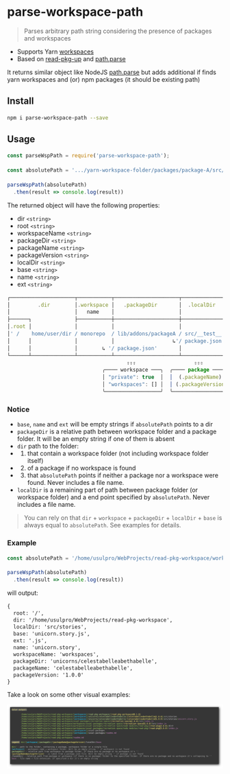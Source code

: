 # parse-workspace-path
> Parses arbitrary path string considering the presence of packages and workspaces

- Supports Yarn [workspaces](https://yarnpkg.com/en/docs/workspaces)
- Based on [read-pkg-up](https://www.npmjs.com/package/read-pkg-up) and [path.parse](https://nodejs.org/dist/latest-v9.x/docs/api/path.html#path_path_parse_path)

It returns similar object like NodeJS [path.parse](https://nodejs.org/dist/latest-v9.x/docs/api/path.html#path_path_parse_path) but adds additional if finds yarn workspaces and (or) npm packages (it should be existing path)

## Install

```sh
npm i parse-workspace-path --save
```

## Usage

```js
const parseWspPath = require('parse-workspace-path');

const absolutePath = '.../yarn-workspace-folder/packages/package-A/src/...';

parseWspPath(absolutePath)
  .then(result => console.log(result))

```
The returned object will have the following properties:

- dir `<string>`
- root `<string>`
- workspaceName `<string>`
- packageDir `<string>`
- packageName `<string>`
- packageVersion `<string>`
- localDir `<string>`
- base `<string>`
- name `<string>`
- ext `<string>`

```js
┌─────────────────────┬───────────┬─────────────────────┬──────────────┬────────────┐
│         .dir        │.workspace │   .packageDir       │  .localDir   │   .base    │
│                     │   name    │                     │              │            │
├──────┐              ├───────────┼─────────────────────┼──────────────┼──────┬─────┤
│.root │              │           │                     │              │.name │.ext │
│' /    home/user/dir / monorepo  / lib/addons/packageA / src/__test__ / file  .txt'│
│      │              │           │                   ↳'/ package.json'│      │     │
│      │              │        ↳ '/ package.json'       │              │      │     │
└──────┴──────────────┴───────────┴─────────────────────┴──────────────┴──────┴─────┘
                                       ⇧⇧⇧                   ⇧⇧⇧
                               ╭──── workspace ───╮  ╭──── package ─────╮
                               │ "private": true  │  │  (.packageName)  │
                               │ "workspaces": [] │  │ (.packageVersion)│
                               ╰──────────────────╯  ╰──────────────────╯
```

### Notice

- `base`, `name` and `ext` will be empty strings if `absolutePath` points to a dir
- `packageDir` is a relative path between workspace folder and a package folder. It will be an empty string if one of them is absent
- `dir` path to the folder:
 - 1) that contain a workspace folder (not including workspace folder itself)
 - 2) of a package if no workspace is found
 - 3) that `absolutePath` points if neither a package nor a workspace were found. Never includes a file name.
- `localDir` is a remaining part of path between package folder (or workspace folder) and a end point specified by `absolutePath`. Never includes a file name.

> You can rely on that `dir` + `workspace` + `packageDir` + `localDir` + `base` is always equal to `absolutePath`. See examples for details.

### Example

```js
const absolutePath = '/home/usulpro/WebProjects/read-pkg-workspace/workspaces/unicorns/celestabelleabethabelle/src/stories/unicorn.story.js';

parseWspPath(absolutePath)
  .then(result => console.log(result))

```

will output:

```console
{
  root: '/',
  dir: '/home/usulpro/WebProjects/read-pkg-workspace',
  localDir: 'src/stories',
  base: 'unicorn.story.js',
  ext: '.js',
  name: 'unicorn.story',
  workspaceName: 'workspaces',
  packageDir: 'unicorns/celestabelleabethabelle',
  packageName: 'celestabelleabethabelle',
  packageVersion: '1.0.0'
}

```

Take a look on some other visual examples:

[![color output](https://github.com/UsulPro/read-pkg-workspace/raw/master/doc/coloroutput.png)](https://github.com/UsulPro/read-pkg-workspace/raw/master/doc/coloroutput.png)
